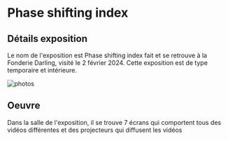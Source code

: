 # Phase shifting index

## Détails exposition

Le nom de l'exposition est Phase shifting index fait et se retrouve à la Fonderie Darling, visité le 2 février 2024. Cette exposition est de type temporaire et intérieure.

![photos](media/Affiche_exposition.png)

## Oeuvre

Dans la salle de l'exposition, il se trouve 7 écrans qui comportent tous des vidéos différentes et des projecteurs qui diffusent les vidéos 



